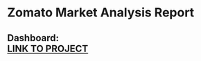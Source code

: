 # Zomato Market Analysis Report

**Dashboard:**  
[LINK TO PROJECT](https://public.tableau.com/shared/YY66PXN9P?:display_count=n&:origin=viz_share_link)
---

